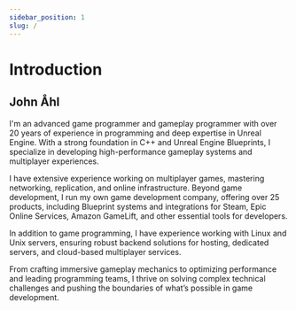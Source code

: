 ```yaml
---
sidebar_position: 1
slug: /
---
```


# Introduction

## John Åhl
I'm an advanced game programmer and gameplay programmer with over 20 years of experience in programming and deep expertise in Unreal Engine. With a strong foundation in C++ and Unreal Engine Blueprints, I specialize in developing high-performance gameplay systems and multiplayer experiences.

I have extensive experience working on multiplayer games, mastering networking, replication, and online infrastructure. Beyond game development, I run my own game development company, offering over 25 products, including Blueprint systems and integrations for Steam, Epic Online Services, Amazon GameLift, and other essential tools for developers.

In addition to game programming, I have experience working with Linux and Unix servers, ensuring robust backend solutions for hosting, dedicated servers, and cloud-based multiplayer services.

From crafting immersive gameplay mechanics to optimizing performance and leading programming teams, I thrive on solving complex technical challenges and pushing the boundaries of what’s possible in game development.